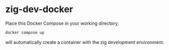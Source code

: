 # zig-dev-docker
Place this Docker Compose in your working directory,<br>
```cmd
docker compose up
```
will automatically create a container with the zig development environment.<br>

